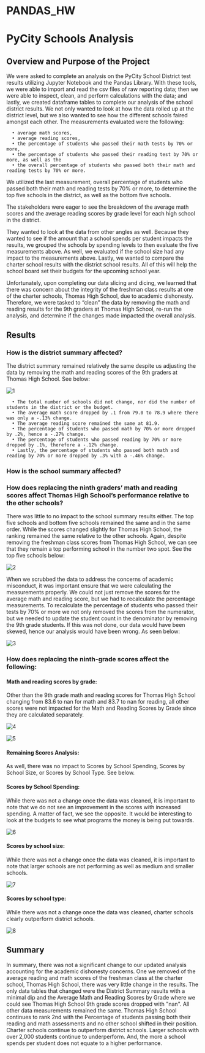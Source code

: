 # PANDAS_HW

# PyCity Schools Analysis

## Overview and Purpose of the Project
We were asked to complete an analysis on the PyCity School District test results utilizing Jupyter Notebook and the Pandas Library. With these tools, we were able to import and read the csv files of raw reporting data; then we were able to inspect, clean, and perform calculations with the data; and lastly, we created dataframe tables to complete our analysis of the school district results. We not only wanted to look at how the data rolled up at the district level, but we also wanted to see how the different schools faired amongst each other. The measurements evaluated were the following: 

      •	average math scores,
      •	average reading scores,
      •	the percentage of students who passed their math tests by 70% or more,
      •	the percentage of students who passed their reading test by 70% or more, as well as the
      •	the overall percentage of students who passed both their math and reading tests by 70% or more.

We utilized the last measurement, overall percentage of students who passed both their math and reading tests by 70% or more, to determine the top five schools in the district, as well as the bottom five schools. 

The stakeholders were eager to see the breakdown of the average math scores and the average reading scores by grade level for each high school in the district.

They wanted to look at the data from other angles as well. Because they wanted to see if the amount that a school spends per student impacts the results, we grouped the schools by spending levels to then evaluate the five measurements above. As well, we evaluated if the school size had any impact to the measurements above. Lastly, we wanted to compare the charter school results with the district school results. All of this will help the school board set their budgets for the upcoming school year.

Unfortunately, upon completing our data slicing and dicing, we learned that there was concern about the integrity of the freshman class results at one of the charter schools, Thomas High School, due to academic dishonesty. Therefore, we were tasked to “clean” the data by removing the math and reading results for the 9th graders at Thomas High School, re-run the analysis, and determine if the changes made impacted the overall analysis. 

## Results

### How is the district summary affected?

The district summary remained relatively the same despite us adjusting the data by removing the math and reading scores of the 9th graders at Thomas High School. See below:

![1](https://user-images.githubusercontent.com/82008319/120856553-a9602d80-c545-11eb-9f37-4c68fcb3523a.PNG)
 
      •	The total number of schools did not change, nor did the number of students in the district or the budget.
      •	The average math score dropped by .1 from 79.0 to 78.9 where there was only a -.13% change.
      •	The average reading score remained the same at 81.9.
      •	The percentage of students who passed math by 70% or more dropped by .2%, hence a -.27% change.
      •	The percentage of students who passed reading by 70% or more dropped by .1%, therefore a -.12% change.
      •	Lastly, the percentage of students who passed both math and reading by 70% or more dropped by .3% with a -.46% change. 

### How is the school summary affected? 

### How does replacing the ninth graders’ math and reading scores affect Thomas High School’s performance relative to the other schools?

There was little to no impact to the school summary results either. The top five schools and bottom five schools remained the same and in the same order. While the scores changed slightly for Thomas High School, the ranking remained the same relative to the other schools.  Again, despite removing the freshman class scores from Thomas High School, we can see that they remain a top performing school in the number two spot. See the top five schools below:

![2](https://user-images.githubusercontent.com/82008319/120856688-d3195480-c545-11eb-9120-6cdfa80d0a84.PNG)

When we scrubbed the data to address the concerns of academic misconduct, it was important ensure that we were calculating the measurements properly. We could not just remove the scores for the average math and reading score, but we had to recalculate the percentage measurements. To recalculate the percentage of students who passed their tests by 70% or more we not only removed the scores from the numerator, but we needed to update the student count in the denominator by removing the 9th grade students. If this was not done, our data would have been skewed, hence our analysis would have been wrong. As seen below: 

![3](https://user-images.githubusercontent.com/82008319/120856757-eb896f00-c545-11eb-8137-cad7ae479570.PNG)

### How does replacing the ninth-grade scores affect the following:

#### Math and reading scores by grade:

Other than the 9th grade math and reading scores for Thomas High School changing from 83.6 to nan for math and 83.7 to nan for reading, all other scores were not impacted for the Math and Reading Scores by Grade since they are calculated separately. 

![4](https://user-images.githubusercontent.com/82008319/120856835-ffcd6c00-c545-11eb-963e-82489189f599.PNG)

![5](https://user-images.githubusercontent.com/82008319/120856847-05c34d00-c546-11eb-9a0b-fbd967513217.PNG)

#### Remaining Scores Analysis:

As well, there was no impact to Scores by School Spending, Scores by School Size, or Scores by School Type. See below.

#### Scores by School Spending:
While there was not a change once the data was cleaned, it is important to note that we do not see an improvement in the scores with increased spending. A matter of fact, we see the opposite. It would be interesting to look at the budgets to see what programs the money is being put towards.

![6](https://user-images.githubusercontent.com/82008319/120856881-107de200-c546-11eb-91ca-f1ff29d18018.PNG)

#### Scores by school size:
While there was not a change once the data was cleaned, it is important to note that larger schools are not performing as well as medium and smaller schools. 

![7](https://user-images.githubusercontent.com/82008319/120859603-0fe74a80-c54a-11eb-9ccc-8ac7d370808b.PNG)

#### Scores by school type:
While there was not a change once the data was cleaned, charter schools clearly outperform district schools.

![8](https://user-images.githubusercontent.com/82008319/120859635-1aa1df80-c54a-11eb-86c2-79d3fc002245.PNG)

## Summary
In summary, there was not a significant change to our updated analysis accounting for the academic dishonesty concerns. One we removed of the average reading and math scores of the freshman class at the charter school, Thomas High School, there was very little change in the results. The only data tables that changed were the District Summary results with a minimal dip and the Average Math and Reading Scores by Grade where we could see Thomas High School 9th grade scores dropped with "nan".  All other data measurements remained the same. Thomas High School continues to rank 2nd with the Percentage of students passing both their reading and math assessments and no other school shifted in their position. Charter schools continue to outperform district schools. Larger schools with over 2,000 students continue to underperform. And, the more a school spends per student does not equate to a higher performance.  

